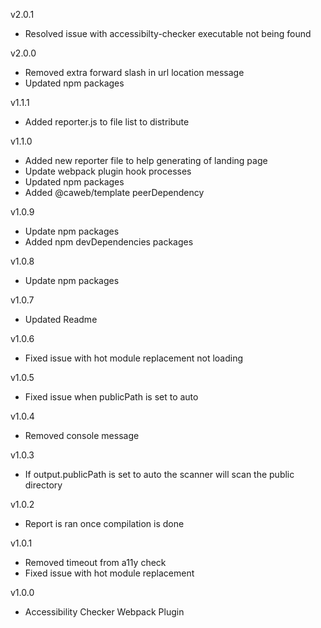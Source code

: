 v2.0.1
- Resolved issue with accessibilty-checker executable not being found

v2.0.0
- Removed extra forward slash in url location message
- Updated npm packages

v1.1.1
- Added reporter.js to file list to distribute

v1.1.0
- Added new reporter file to help generating of landing page 
- Update webpack plugin hook processes
- Updated npm packages
- Added @caweb/template peerDependency

v1.0.9
- Update npm packages
- Added npm devDependencies packages

v1.0.8
- Update npm packages

v1.0.7
- Updated Readme

v1.0.6
- Fixed issue with hot module replacement not loading

v1.0.5
- Fixed issue when publicPath is set to auto

v1.0.4
- Removed console message

v1.0.3
- If output.publicPath is set to auto the scanner will scan the public directory

v1.0.2
- Report is ran once compilation is done

v1.0.1
- Removed timeout from a11y check
- Fixed issue with hot module replacement

v1.0.0
- Accessibility Checker Webpack Plugin
